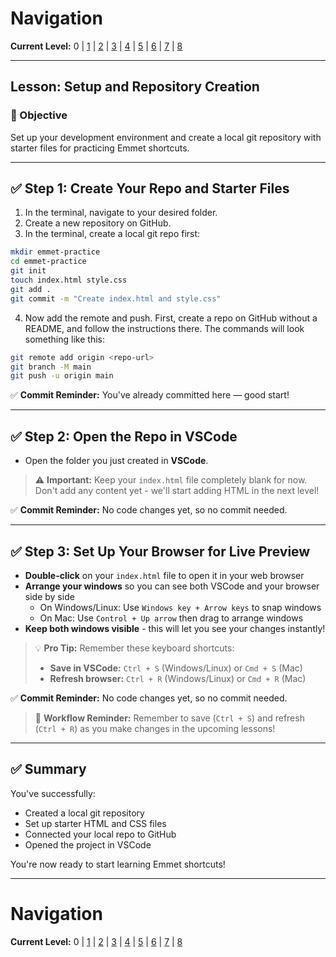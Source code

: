 # Navigation
**Current Level:** 0 | [1](./emmet-intro-lv1.md) | [2](./emmet-intro-lv2.md) | [3](./emmet-intro-lv3.md) | [4](./emmet-intro-lv4.md) | [5](./emmet-intro-lv5.md) | [6](./emmet-intro-lv6.md) | [7](./emmet-intro-lv7.md) | [8](./emmet-intro-lv8.md)

---

## Lesson: Setup and Repository Creation

### 🎯 Objective

Set up your development environment and create a local git repository with starter files for practicing Emmet shortcuts.

---

## ✅ Step 1: Create Your Repo and Starter Files

1. In the terminal, navigate to your desired folder.
2. Create a new repository on GitHub.
3. In the terminal, create a local git repo first:

```bash
mkdir emmet-practice
cd emmet-practice
git init
touch index.html style.css
git add .
git commit -m "Create index.html and style.css"
```

4. Now add the remote and push. First, create a repo on GitHub without a README, and follow the instructions there. The commands will look something like this:

```bash
git remote add origin <repo-url>
git branch -M main
git push -u origin main
```

✅ **Commit Reminder:** You've already committed here — good start!

---

## ✅ Step 2: Open the Repo in VSCode

* Open the folder you just created in **VSCode**.

> ⚠️ **Important:** Keep your `index.html` file completely blank for now. Don't add any content yet - we'll start adding HTML in the next level!

✅ **Commit Reminder:** No code changes yet, so no commit needed.

---

## ✅ Step 3: Set Up Your Browser for Live Preview

* **Double-click** on your `index.html` file to open it in your web browser
* **Arrange your windows** so you can see both VSCode and your browser side by side
  * On Windows/Linux: Use `Windows key + Arrow keys` to snap windows
  * On Mac: Use `Control + Up arrow` then drag to arrange windows
* **Keep both windows visible** - this will let you see your changes instantly!

> 💡 **Pro Tip:** Remember these keyboard shortcuts:
> * **Save in VSCode:** `Ctrl + S` (Windows/Linux) or `Cmd + S` (Mac)
> * **Refresh browser:** `Ctrl + R` (Windows/Linux) or `Cmd + R` (Mac)

✅ **Commit Reminder:** No code changes yet, so no commit needed.

> 🔄 **Workflow Reminder:** Remember to save (`Ctrl + S`) and refresh (`Ctrl + R`) as you make changes in the upcoming lessons!

---

## ✅ Summary

You've successfully:
* Created a local git repository
* Set up starter HTML and CSS files
* Connected your local repo to GitHub
* Opened the project in VSCode

You're now ready to start learning Emmet shortcuts!

---

# Navigation
**Current Level:** 0 | [1](./emmet-intro-lv1.md) | [2](./emmet-intro-lv2.md) | [3](./emmet-intro-lv3.md) | [4](./emmet-intro-lv4.md) | [5](./emmet-intro-lv5.md) | [6](./emmet-intro-lv6.md) | [7](./emmet-intro-lv7.md) | [8](./emmet-intro-lv8.md) 
